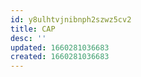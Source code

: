 ```yaml
---
id: y8ulhtvjnibnph2szwz5cv2
title: CAP
desc: ''
updated: 1660281036683
created: 1660281036683
---
```

